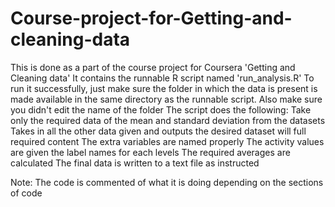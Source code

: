 # Course-project-for-Getting-and-cleaning-data

This is done as a part of the course project for Coursera 'Getting and Cleaning data'
It contains the runnable R script named 'run_analysis.R'
To run it successfully, just make sure the folder in which the data is present is made available in the same directory as the runnable script. Also make sure you didn't edit the name of the folder
The script does the following:
Take only the required data of the mean and standard deviation from the datasets
Takes in all the other data given and outputs the desired dataset will full required content
The extra variables are named properly
The activity values are given the label names for each levels
The required averages are calculated
The final data is written to a text file as instructed

Note: The code is commented of what it is doing depending on the sections of code
